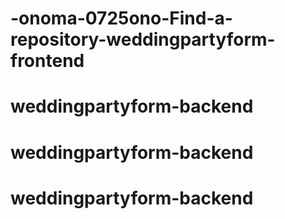 # -onoma-0725ono-Find-a-repository-weddingpartyform-frontend
# weddingpartyform-backend
# weddingpartyform-backend
# weddingpartyform-backend
